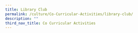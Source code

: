 ```yaml
---
title: Library Club
permalink: /culture/Co-Curricular-Activities/library-club/
description: ""
third_nav_title: Co Curricular Activities
---
```

